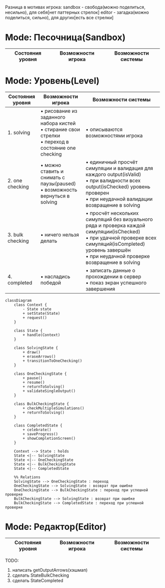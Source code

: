 Разница в мотивах игрока:
sandbox - свобода(можно поделиться, несильно), для себя[нет паттерных стрелок]
editor - загадка(можно поделиться, сильно), для других[есть все стрелки]
# Mode: Песочница(Sandbox)

|Состояния уровня|Возможности игрока|Возможности системы|
|---|---|---|


# Mode: Уровень(Level)

|Состояния уровня|Возможности игрока|Возможности системы|
|---|---|---|
|1. solving|• рисование из заданного набора кистей <br>•  стирание свои стрелки <br>•  переход в состояние one checking|• описываются возможностями игрока|
|2. one checking|• можно ставить и снимать с паузы(paused) <br>•  возможность вернуться в solving|• единичный просчёт симуляции и валидация для каждого output(isValid) <br>• при валидности всех output(isChecked) уровень проверен <br>• при неудачной валидации возвращение в solving|
|3. bulk checking|• ничего нельзя делать|• просчёт нескольких симуляций без визуального ряда и проверка каждой симуляции(isChecked) <br>•  при удачной проверке всех симуляций(isCompleted) уровень завершён <br>• при неудачной проверке возвращение в solving|
|4. completed|• насладись победой|• записать данные о прохождении в сервер <br>• показ экран успешного завершения|

```mermaid
classDiagram
    class Context {
        - State state
        + setState(State)
        + request()
    }

    class State {
        + handle(Context)
    }

    class SolvingState {
        + draw()
        + eraseArrows()
        + transitionToOneChecking()
    }

    class OneCheckingState {
        + pause()
        + resume()
        + returnToSolving()
        + validateSingleOutput()
    }

    class BulkCheckingState {
        + checkMultipleSimulations()
        + returnToSolving()
    }

    class CompletedState {
        + celebrate()
        + saveProgress()
        + showCompletionScreen()
    }

    Context --> State : holds
    State <|-- SolvingState
    State <|-- OneCheckingState
    State <|-- BulkCheckingState
    State <|-- CompletedState

    %% Relations
    SolvingState --> OneCheckingState : переход
    OneCheckingState --> SolvingState : возврат при ошибке
    OneCheckingState --> BulkCheckingState : переход при успешной проверке
    BulkCheckingState --> SolvingState : возврат при ошибке
    BulkCheckingState --> CompletedState : переход при успешной проверке
```

# Mode: Редактор(Editor)
|Состояния уровня|Возможности игрока|Возможности системы|
|---|---|---|

TODO: 
1. написать getOutputArrows(хэшмап)
2. сделать StateBulkChecking
3. сделать StateCompleted
